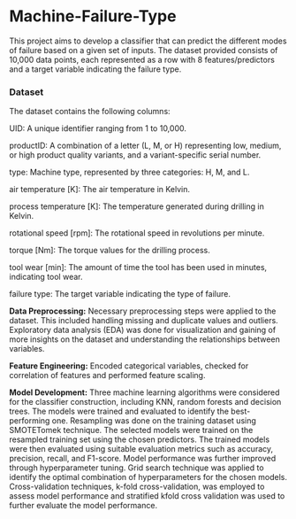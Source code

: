 # Machine-Failure-Type

This project aims to develop a classifier that can predict the different modes of failure based on a given set of inputs. The dataset provided consists of 10,000 data points, each represented as a row with 8 features/predictors and a target variable indicating the failure type.

### Dataset
The dataset contains the following columns:

UID: A unique identifier ranging from 1 to 10,000.

productID: A combination of a letter (L, M, or H) representing low, medium, or high product quality variants, and a variant-specific serial number.

type: Machine type, represented by three categories: H, M, and L.

air temperature [K]: The air temperature in Kelvin.

process temperature [K]: The temperature generated during drilling in Kelvin.

rotational speed [rpm]: The rotational speed in revolutions per minute.

torque [Nm]: The torque values for the drilling process.

tool wear [min]: The amount of time the tool has been used in minutes, indicating tool wear.

failure type: The target variable indicating the type of failure.

**Data Preprocessing:** Necessary preprocessing steps were applied to the dataset. This included handling missing and duplicate values and outliers.
Exploratory data analysis (EDA) was done for visualization and gaining of more insights on the dataset and understanding the relationships between variables.

**Feature Engineering:** Encoded categorical variables, checked for correlation of features and performed feature scaling. 

**Model Development:** Three machine learning algorithms were considered for the classifier construction, including KNN, random forests and decision trees. The models were trained and evaluated to identify the best-performing one. Resampling was done on the training dataset using SMOTETomek technique. 
The selected models were trained on the resampled training set using the chosen predictors. The trained models were then evaluated using suitable evaluation metrics such as accuracy, precision, recall, and F1-score. 
Model performance was further improved through hyperparameter tuning. Grid search technique was applied to identify the optimal combination of hyperparameters for the chosen models. Cross-validation techniques, k-fold cross-validation, was employed to assess model performance and stratified kfold cross validation was used to further evaluate the model performance.

